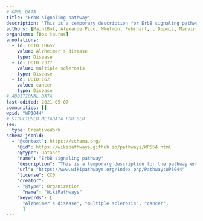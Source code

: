```yaml
---
# GPML DATA
title: "ErbB signaling pathway"
description: "This is a temporary description for ErbB signaling pathway"
authors: [MaintBot, AlexanderPico, Mkutmon, Fehrhart, L Dupuis, Marvin M2, Eweitz]
organisms: [Bos taurus]
annotations:
  - id: DOID:10652
    value: Alzheimer's disease
    type: Disease
  - id: DOID:2377
    value: multiple sclerosis
    type: Disease
  - id: DOID:162
    value: cancer
    type: Disease
# ADDITIONAL DATA
last-edited: 2021-05-07
communities: []
wpid: "WP1044"
# STRUCTURED METADATA FOR SEO
seo:
  type: CreativeWork
schema-jsonld:
  - "@context": https://schema.org/
    "@id": https://wikipathways.github.io/pathways/WP554.html
    "@type": Dataset
    "name": "ErbB signaling pathway"
    "description": "This is a temporary description for the pathway entitled: ErbB signaling pathway"
    "url": "https://www.wikipathways.org/index.php/Pathway:WP1044"
    "license": CC0
    "creator":
    - "@type": Organization
      "name": "WikiPathways"
    "keywords": [
      "Alzheimer's disease", "multiple sclerosis", "cancer",
      ]
---
```

